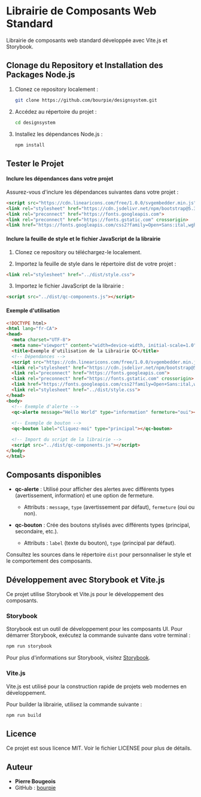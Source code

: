 # Librairie de Composants Web Standard

Librairie de composants web standard développée avec Vite.js et Storybook.

## Clonage du Repository et Installation des Packages Node.js

1. Clonez ce repository localement :
   ```bash
   git clone https://github.com/bourpie/designsystem.git
   ```

2. Accédez au répertoire du projet :
   ```bash
   cd designsystem
   ```

3. Installez les dépendances Node.js :
   ```bash
   npm install
   ```

## Tester le Projet

#### Inclure les dépendances dans votre projet

Assurez-vous d'inclure les dépendances suivantes dans votre projet :

```html
<script src="https://cdn.linearicons.com/free/1.0.0/svgembedder.min.js"></script>
<link rel="stylesheet" href="https://cdn.jsdelivr.net/npm/bootstrap@5.3.2/dist/css/bootstrap.min.css" integrity="sha384-T3c6CoIi6uLrA9TneNEoa7RxnatzjcDSCmG1MXxSR1GAsXEV/Dwwykc2MPK8M2HN" crossorigin="anonymous">
<link rel="preconnect" href="https://fonts.googleapis.com">
<link rel="preconnect" href="https://fonts.gstatic.com" crossorigin>
<link href="https://fonts.googleapis.com/css2?family=Open+Sans:ital,wght@0,300..800;1,300..800&family=Roboto:ital,wght@0,100;0,300;0,400;0,500;0,700;0,900;1,100;1,300;1,400;1,500;1,700;1,900&display=swap" rel="stylesheet">
```

#### Inclure la feuille de style et le fichier JavaScript de la librairie

1. Clonez ce repository ou téléchargez-le localement.

2. Importez la feuille de style dans le répertoire dist de votre projet :
```html
<link rel="stylesheet" href="../dist/style.css">
```
3. Importez le fichier JavaScript de la librairie :
```html
<script src="../dist/qc-components.js"></script>
```

#### Exemple d'utilisation

```html
<!DOCTYPE html>
<html lang="fr-CA">
<head>
  <meta charset="UTF-8">
  <meta name="viewport" content="width=device-width, initial-scale=1.0">
  <title>Exemple d'utilisation de la Librairie QC</title>
  <!-- Dépendances -->
  <script src="https://cdn.linearicons.com/free/1.0.0/svgembedder.min.js"></script>
  <link rel="stylesheet" href="https://cdn.jsdelivr.net/npm/bootstrap@5.3.2/dist/css/bootstrap.min.css" integrity="sha384-T3c6CoIi6uLrA9TneNEoa7RxnatzjcDSCmG1MXxSR1GAsXEV/Dwwykc2MPK8M2HN" crossorigin="anonymous">
  <link rel="preconnect" href="https://fonts.googleapis.com">
  <link rel="preconnect" href="https://fonts.gstatic.com" crossorigin>
  <link href="https://fonts.googleapis.com/css2?family=Open+Sans:ital,wght@0,300..800;1,300..800&family=Roboto:ital,wght@0,100;0,300;0,400;0,500;0,700;0,900;1,100;1,300;1,400;1,500;1,700;1,900&display=swap" rel="stylesheet">
  <link rel="stylesheet" href="../dist/style.css">
</head>
<body>
  <!-- Exemple d'alerte -->
  <qc-alerte message="Hello World" type="information" fermeture="oui"></qc-alerte>
  
  <!-- Exemple de bouton -->
  <qc-bouton label="Cliquez-moi" type="principal"></qc-bouton>

  <!-- Import du script de la librairie -->
  <script src="../dist/qc-components.js"></script>
</body>
</html>

```

## Composants disponibles

- **qc-alerte** : Utilisé pour afficher des alertes avec différents types (avertissement, information) et une option de fermeture.
  - Attributs : `message`, `type` (avertissement par défaut), `fermeture` (oui ou non).

- **qc-bouton** : Crée des boutons stylisés avec différents types (principal, secondaire, etc.).
  - Attributs : `label` (texte du bouton), `type` (principal par défaut).

Consultez les sources dans le répertoire `dist` pour personnaliser le style et le comportement des composants.

## Développement avec Storybook et Vite.js

Ce projet utilise Storybook et Vite.js pour le développement des composants.

### Storybook

Storybook est un outil de développement pour les composants UI. Pour démarrer Storybook, exécutez la commande suivante dans votre terminal :

```bash
npm run storybook
```

Pour plus d'informations sur Storybook, visitez [Storybook](https://storybook.js.org/).

### Vite.js

Vite.js est utilisé pour la construction rapide de projets web modernes en développement. 

Pour builder la librairie, utilisez la commande suivante :

```bash
npm run build
```


## Licence

Ce projet est sous licence MIT. Voir le fichier LICENSE pour plus de détails.

## Auteur

- **Pierre Bougeois**
- GitHub : [bourpie](https://github.com/bourpie)

